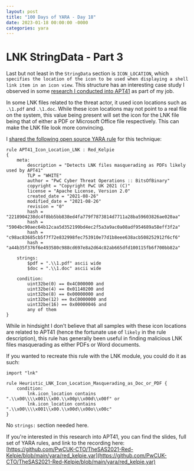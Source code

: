 ```yaml
---
layout: post
title: "100 Days of YARA - Day 18"
date: 2023-01-18 00:00:00 -0000
categories: yara
---
```


# LNK StringData - Part 3
Last but not least in the `StringData` section is `ICON_LOCATION`, which `specifies the location of the icon to be used when displaying a shell link item in an icon view`. This structure has an interesting case study I observed in some [research I conducted into APT41](https://securelist.com/webinars/sas-2021-learning-to-chacha-with-apt41/) as part of my job.

In some LNK files related to the threat actor, it used icon locations such as `.\1.pdf` and `.\1.doc`. While these icon locations may not point to a real file on the system, this value being present will set the icon for the LNK file being that of either a PDF or Microsoft Office file respectively. This can make the LNK file look more convincing.

I [shared the following open source YARA rule](https://github.com/PwCUK-CTO/TheSAS2021-Red-Kelpie/blob/main/yara/red_kelpie.yar) for this technique:
```
rule APT41_Icon_Location_LNK : Red_Kelpie
{
    meta:
        description = "Detects LNK files masquerading as PDFs likely used by APT41"
        TLP = "WHITE"
        author = "PwC Cyber Threat Operations :: BitsOfBinary"
        copyright = "Copyright PwC UK 2021 (C)"
        license = "Apache License, Version 2.0"
        created_date = "2021-08-26"
        modified_date = "2021-08-26"
        revision = "0"
        hash = "2218904238dc4f8bb5bb838ed4fa779f7873814d7711a28ba59603826ae020aa"
        hash = "5904bc90aec64b12caa5d352199bd4ec2f5a3a9ac0a08adf954689a58eff3f2a"
        hash = "c98ac83685cb5f7f72e832998fec753910e77d1b8eee638acb508252912f6cf6"
        hash = "a44b35f376f6e493580c988cd697e8a2d64c82ab665dfd100115fb6f700bb82a"

    strings:
        $pdf = ".\\1.pdf" ascii wide
        $doc = ".\\1.doc" ascii wide
        
    condition:
        uint32be(0) == 0x4C000000 and
        uint32be(4) == 0x01140200 and
        uint32be(8) == 0x00000000 and
        uint32be(12) == 0xC0000000 and
        uint32be(16) == 0x00000046 and
        any of them
}
```

While in hindsight I don't believe that all samples with these icon locations are related to APT41 (hence the fortunate use of `likely` in the rule description), this rule has generally been useful in finding malicious LNK files masquerading as either PDFs or Word documents. 

If you wanted to recreate this rule with the LNK module, you could do it as such:
```
import "lnk"

rule Heuristic_LNK_Icon_Location_Masquerading_as_Doc_or_PDF {
    condition:
        lnk.icon_location contains ".\\x00\\\\x001\\x00.\\x00p\\x00d\\x00f" or
        lnk.icon_location contains ".\\x00\\\\x001\\x00.\\x00d\\x00o\\x00c"
}
```

No `strings:` section needed here.

If you're interested in this research into APT41, you can find the slides, full set of YARA rules, and link to the recording here: [https://github.com/PwCUK-CTO/TheSAS2021-Red-Kelpie/blob/main/yara/red_kelpie.yar](https://github.com/PwCUK-CTO/TheSAS2021-Red-Kelpie/blob/main/yara/red_kelpie.yar)